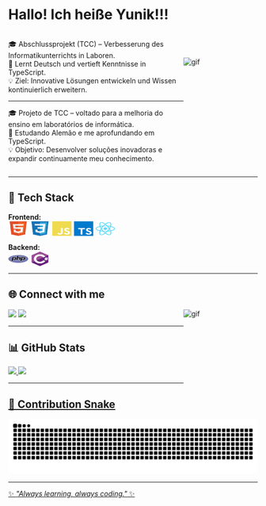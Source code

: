 # Hallo! Ich heiße Yunik!!!

<div style="display: flex; align-items: center; justify-content: space-between;">

<div>

🎓 Abschlussprojekt (TCC) – Verbesserung des Informatikunterrichts in Laboren.  
📘 Lernt Deutsch und vertieft Kenntnisse in TypeScript.  
💡 Ziel: Innovative Lösungen entwickeln und Wissen kontinuierlich erweitern.  

---

🎓 Projeto de TCC – voltado para a melhoria do ensino em laboratórios de informática.  
📘 Estudando Alemão e me aprofundando em TypeScript.  
💡 Objetivo: Desenvolver soluções inovadoras e expandir continuamente meu conhecimento.  

</div>

<img src="https://media.discordapp.net/attachments/1161011417789497505/1421998812628783167/giphy.gif?ex=68db1318&is=68d9c198&hm=f361913ba8790d003a8267e62f72dfc3c5260bafd6be6bce7410ac4e8693b451&=" alt="gif" height="175" width="150">

</div>

---

## 🚀 Tech Stack

**Frontend:**  
<img align="center" alt="HTML" height="30" width="40" src="https://raw.githubusercontent.com/devicons/devicon/master/icons/html5/html5-original.svg">
<img align="center" alt="CSS" height="30" width="40" src="https://raw.githubusercontent.com/devicons/devicon/master/icons/css3/css3-original.svg">
<img align="center" alt="JavaScript" height="30" width="40" src="https://raw.githubusercontent.com/devicons/devicon/master/icons/javascript/javascript-plain.svg">
<img align="center" alt="TypeScript" height="30" width="40" src="https://raw.githubusercontent.com/devicons/devicon/master/icons/typescript/typescript-plain.svg">
<img align="center" alt="React" height="30" width="40" src="https://raw.githubusercontent.com/devicons/devicon/master/icons/react/react-original.svg">

**Backend:**  
<img align="center" alt="PHP" height="30" width="40" src="https://raw.githubusercontent.com/devicons/devicon/master/icons/php/php-original.svg">
<img align="center" alt="CSharp" height="30" width="40" src="https://raw.githubusercontent.com/devicons/devicon/master/icons/csharp/csharp-original.svg">

---

## 🌐 Connect with me

<div> 
  <a href="https://instagram.com/d_lima16" target="_blank"><img src="https://img.shields.io/badge/-Instagram-%23E4405F?style=for-the-badge&logo=instagram&logoColor=white" target="_blank"></a> 
  <a href="mailto:diogolima5328@gmail.com"><img src="https://img.shields.io/badge/-Gmail-%23333?style=for-the-badge&logo=gmail&logoColor=white" target="_blank"></a>
  <img align="right" alt="gif" height="175" width="150" src="https://media.discordapp.net/attachments/1161011417789497505/1421998812628783167/giphy.gif">
</div>

---

## 📊 GitHub Stats

<div>
  <a href="https://github.com/Yunik-D">
  <img height="180em" src="https://github-readme-stats.vercel.app/api?username=Yunik-D&show_icons=true&theme=dark&include_all_commits=true&count_private=true"/>
  <img height="180em" src="https://github-readme-stats.vercel.app/api/top-langs/?username=Yunik-D&layout=compact&langs_count=16&theme=dark"/>
</div>

---

## 🐍 Contribution Snake

<picture>
  <source media="(prefers-color-scheme: dark)" srcset="https://raw.githubusercontent.com/Yunik-D/Yunik-D/output/github-contribution-grid-snake-dark.svg">
  <source media="(prefers-color-scheme: light)" srcset="https://raw.githubusercontent.com/Yunik-D/Yunik-D/output/github-contribution-grid-snake.svg">
  <img alt="github contribution grid snake animation" src="https://raw.githubusercontent.com/Yunik-D/Yunik-D/output/github-contribution-grid-snake.svg">
</picture>

---

✨ *"Always learning, always coding."* ✨
